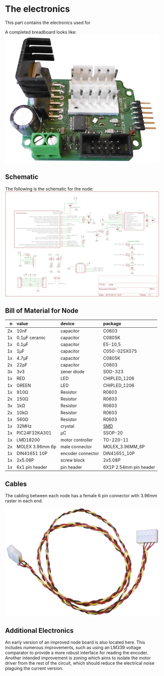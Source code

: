 # The electronics
This part contains the electronics used for 

A completed breadboard looks like:
![node schematic](../img/hardware_pcb.JPG)

## Schematic
The following is the schematic for the node:
![node schematic](./node_schematic.png)

## Bill of Material for Node
n | value | device | package
---: | :--- | :--- | :---
2x | 10nF | capacitor | C0603
1x | 0.1&mu;F ceramic | capacitor | C0805K
1x | 0.1&mu;F | capacitor | E5-10,5
1x | 1&mu;F | capacitor | C050-025X075
1x | 4.7&mu;F | capacitor | C0805K
2x | 22pF | capacitor | C0603
3x | 3v3 | zener diode | SOD-323 
1x | RED | LED | CHIPLED_1206
1x | GREEN | LED | CHIPLED_1206
1x | 910&Omega; | Resistor | R0603
2x | 150&Omega; | Resistor | R0603
3x | 1k&Omega; | Resistor | R0603
2x | 10k&Omega; | Resistor | R0603
1x | 560&Omega; | Resistor | R0603
1x | 32MHz | crystal | [SMD](https://www.elfa.se/en/quartz-smd-32-mhz-iqd-lfxtal052187r500/p/17451988)
1x | PIC24F32KA301 | &mu;C | SSOP-20
1x | LMD18200 | motor controller | TO-220-11
2x | MOLEX 3.96mm 6p | male connector | MOLEX_3.96MM_6P
1x | DIN41651 10P | encoder connector | DIN41651_10P
1x | 2x5.08P | screw block | 2x5.08P
1x | 6x1 pin header | pin header | 6X1P 2.54mm pin header

## Cables
The cabling between each node has a female 6 pin connector with 3.96mm raster in each end.

![cable](../img/P_cable_v1.JPG)

## Additional Electronics
An early version of an improved node board is also located here. This includes numerous improvements, such as using an LM339 voltage comparator to provide a more robust interface for reading the encoder. Another intended improvement is zoning which aims to isolate the motor driver from the rest of the circuit, which should reduce the electrical noise plaguing the current version.